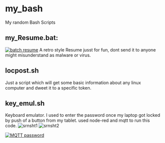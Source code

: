 # my_bash
My random Bash Scripts

## 	my_Resume.bat:
[![batch resume](https://i.ytimg.com/vi/04B6uaHDcII/hqdefault.jpg?sqp=-oaymwEWCMQBEG5IWvKriqkDCQgBFQAAiEIYAQ==&rs=AOn4CLDgWAMGn3NpQyKoOlxZtXHoVcEiKg)](https://www.youtube.com/watch?v=04B6uaHDcII)
A retro style Resume jusst for fun, dont send it to anyone might misunderstand as malware or virus.

## locpost.sh
Just a script which will get some basic information about any linux computer and dweet it to a specific token.

## key_emul.sh
Keyboard emulator. I used to enter the password once my laptop got locked by push of a button from my tablet. used node-red and mqtt to run this code.
![srnsht1](https://lh3.googleusercontent.com/BdyTUBM6gZTqnvWRCDNKYBZrkJnAE67ZoXzM_ED2UdNXsAhEBNyyhzCgo9TC2dSABUwHqAHJ7um5bcclE-EC29IABNKMatIi-Nm2ZLZ8vO-R-bmS8SS0eQ5cezSqys_9fEJ_lStdEIY=w1024-h510-no "nodered screenshot")
![srnsht2](https://lh3.googleusercontent.com/Ag1puefQli_0GCERWxMd5asrFwUpfi9hZPobRs54xu9LNgQk8AmmIoPHg0FrAylBaHr-Md-QiCNwzapn06Qb-7_jLZvJBR4dAIUUwy7H0HpYp7_GKVrmViCcpzPn7Hn29dmxDTN4UOA=w1024-h640-no "MQTT button")

[![MQTT password](https://i.ytimg.com/vi/8vmcC6xHzoo/hqdefault.jpg?sqp=-oaymwEWCMQBEG5IWvKriqkDCQgBFQAAiEIYAQ==&rs=AOn4CLDR7hDp1TBIqAkSXndPLJNAZbVv7Q)](https://www.youtube.com/watch?v=8vmcC6xHzoo)

